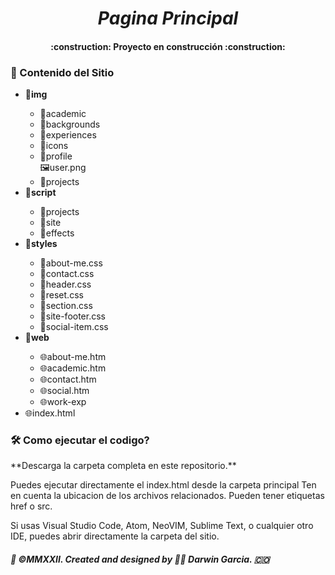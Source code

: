 <em><h1 align="center"> Pagina Principal </h1> </em>
<h4 align="center">
:construction: Proyecto en construcción :construction:
</h4>

<h3> 📁 Contenido del Sitio </h3>
 <ul>
  <li><strong>📁img</strong></li>
   <ul>
    <li>📁academic</li>
    <li>📁backgrounds</li>
    <li>📁experiences</li>
    <li>📁icons</li>
    <li>📁profile</li>
     🖼️user.png
    <li>📁projects</li>
   </ul>
  <li><strong>📁script</strong></li>
  <ul>
    <li>📁projects</li>
    <li>📁site</li>
    <li>📁effects</li>
  </ul>
  <li><strong>📁styles</strong></li>
 <ul>
  <li>📄about-me.css</li>
  <li>📄contact.css</li>
   <li>📄header.css</li>
   <li>📄reset.css</li>
   <li>📄section.css</li>
   <li>📄site-footer.css</li>
  <li>📄social-item.css</li>  
 </ul>
 <li><strong>📁web</strong></li>
  <ul>
   <li>🌐about-me.htm</li>
   <li>🌐academic.htm</li>
   <li>🌐contact.htm</li>
   <li>🌐social.htm</li>
   <li>🌐work-exp</li>
 </ul>
 <li>🌐index.html</li>
</ul>

### 🛠️ Como ejecutar el codigo? ###
 <p>**Descarga la carpeta completa en este repositorio.**</p>
<p>Puedes ejecutar directamente el index.html desde la carpeta principal
 Ten en cuenta la ubicacion de los archivos relacionados. Pueden tener etiquetas href o src.</p>
<p>Si usas Visual Studio Code, Atom, NeoVIM, Sublime Text, o cualquier otro IDE, puedes abrir directamente la carpeta del sitio.</p>
 <p></p>
 <p><h6><strong>🎯 ©MMXXII. Created and designed by 👨‍💻 Darwin Garcia. 🇨🇴</strong></h6></p>


